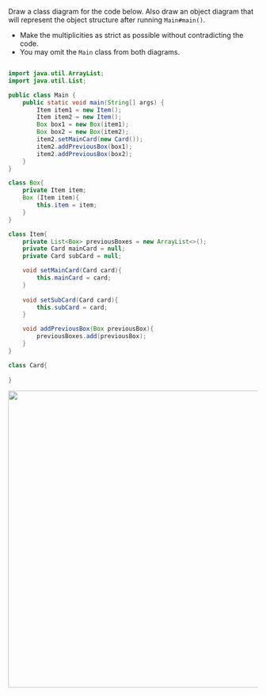 <panel header=":lock::key: Class Diagram for code">
<question>

Draw a class diagram for the code below. Also draw an object diagram that will represent the object structure after running `Main#main()`.
* Make the multiplicities as strict as possible without contradicting the code.
* You may omit the `Main` class from both diagrams.

```java

import java.util.ArrayList;
import java.util.List;

public class Main {
    public static void main(String[] args) {
        Item item1 = new Item();
        Item item2 = new Item();
        Box box1 = new Box(item1);
        Box box2 = new Box(item2);
        item2.setMainCard(new Card());
        item2.addPreviousBox(box1);
        item2.addPreviousBox(box2);
    }
}

class Box{
    private Item item;
    Box (Item item){
        this.item = item;
    }
}

class Item{
    private List<Box> previousBoxes = new ArrayList<>();
    private Card mainCard = null;
    private Card subCard = null;

    void setMainCard(Card card){
        this.mainCard = card;
    }
    
    void setSubCard(Card card){
        this.subCard = card;
    }

    void addPreviousBox(Box previousBox){
        previousBoxes.add(previousBox);
    }
}

class Card{
    
}

```
<div slot="answer">

<img src="{{baseUrl}}/oopImplementation/associations/images/classDiagramForCodeAnswer.png" width="600" />

</div>

</question>
</panel>
